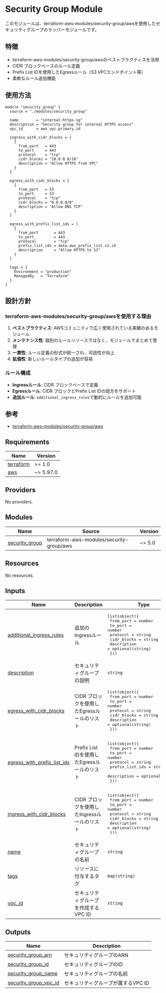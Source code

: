 # Security Group Module

このモジュールは、terraform-aws-modules/security-group/awsを使用したセキュリティグループのラッパーモジュールです。

## 特徴

- terraform-aws-modules/security-group/awsのベストプラクティスを活用
- CIDR ブロックベースのルール定義
- Prefix List IDを使用したEgressルール（S3 VPCエンドポイント等）
- 柔軟なルール追加機能

## 使用方法

```hcl
module "security_group" {
  source = "./modules/security_group"

  name        = "internal-https-sg"
  description = "Security group for internal HTTPS access"
  vpc_id      = aws_vpc.primary.id

  ingress_with_cidr_blocks = [
    {
      from_port   = 443
      to_port     = 443
      protocol    = "tcp"
      cidr_blocks = "10.0.0.0/16"
      description = "Allow HTTPS from VPC"
    }
  ]

  egress_with_cidr_blocks = [
    {
      from_port   = 53
      to_port     = 53
      protocol    = "tcp"
      cidr_blocks = "0.0.0.0/0"
      description = "Allow DNS TCP"
    }
  ]

  egress_with_prefix_list_ids = [
    {
      from_port       = 443
      to_port         = 443
      protocol        = "tcp"
      prefix_list_ids = data.aws_prefix_list.s3.id
      description     = "Allow HTTPS to S3"
    }
  ]

  tags = {
    Environment = "production"
    ManagedBy   = "Terraform"
  }
}
```

## 設計方針

### terraform-aws-modules/security-group/awsを使用する理由

1. **ベストプラクティス**: AWSコミュニティで広く使用されている実績のあるモジュール
2. **メンテナンス性**: 個別のルールリソースではなく、モジュールでまとめて管理
3. **一貫性**: ルール定義の形式が統一され、可読性が向上
4. **拡張性**: 新しいルールタイプの追加が容易

### ルール構成

- **Ingressルール**: CIDR ブロックベースで定義
- **Egressルール**: CIDR ブロックとPrefix List IDの両方をサポート
- **追加ルール**: `additional_ingress_rules`で動的にルールを追加可能

## 参考

- [terraform-aws-modules/security-group/aws](https://registry.terraform.io/modules/terraform-aws-modules/security-group/aws/latest)
<!-- BEGINNING OF PRE-COMMIT-TERRAFORM DOCS HOOK -->
## Requirements

| Name | Version |
|------|---------|
| <a name="requirement_terraform"></a> [terraform](#requirement\_terraform) | >= 1.0 |
| <a name="requirement_aws"></a> [aws](#requirement\_aws) | ~> 5.97.0 |

## Providers

No providers.

## Modules

| Name | Source | Version |
|------|--------|---------|
| <a name="module_security_group"></a> [security\_group](#module\_security\_group) | terraform-aws-modules/security-group/aws | ~> 5.0 |

## Resources

No resources.

## Inputs

| Name | Description | Type | Default | Required |
|------|-------------|------|---------|:--------:|
| <a name="input_additional_ingress_rules"></a> [additional\_ingress\_rules](#input\_additional\_ingress\_rules) | 追加のIngressルール | <pre>list(object({<br/>    from_port   = number<br/>    to_port     = number<br/>    protocol    = string<br/>    cidr_blocks = string<br/>    description = optional(string)<br/>  }))</pre> | `[]` | no |
| <a name="input_description"></a> [description](#input\_description) | セキュリティグループの説明 | `string` | `"Managed by Terraform"` | no |
| <a name="input_egress_with_cidr_blocks"></a> [egress\_with\_cidr\_blocks](#input\_egress\_with\_cidr\_blocks) | CIDR ブロックを使用したEgressルールのリスト | <pre>list(object({<br/>    from_port   = number<br/>    to_port     = number<br/>    protocol    = string<br/>    cidr_blocks = string<br/>    description = optional(string)<br/>  }))</pre> | `[]` | no |
| <a name="input_egress_with_prefix_list_ids"></a> [egress\_with\_prefix\_list\_ids](#input\_egress\_with\_prefix\_list\_ids) | Prefix List IDを使用したEgressルールのリスト | <pre>list(object({<br/>    from_port       = number<br/>    to_port         = number<br/>    protocol        = string<br/>    prefix_list_ids = string<br/>    description     = optional(string)<br/>  }))</pre> | `[]` | no |
| <a name="input_ingress_with_cidr_blocks"></a> [ingress\_with\_cidr\_blocks](#input\_ingress\_with\_cidr\_blocks) | CIDR ブロックを使用したIngressルールのリスト | <pre>list(object({<br/>    from_port   = number<br/>    to_port     = number<br/>    protocol    = string<br/>    cidr_blocks = string<br/>    description = optional(string)<br/>  }))</pre> | `[]` | no |
| <a name="input_name"></a> [name](#input\_name) | セキュリティグループの名前 | `string` | n/a | yes |
| <a name="input_tags"></a> [tags](#input\_tags) | リソースに付与するタグ | `map(string)` | `{}` | no |
| <a name="input_vpc_id"></a> [vpc\_id](#input\_vpc\_id) | セキュリティグループを作成するVPC ID | `string` | n/a | yes |

## Outputs

| Name | Description |
|------|-------------|
| <a name="output_security_group_arn"></a> [security\_group\_arn](#output\_security\_group\_arn) | セキュリティグループのARN |
| <a name="output_security_group_id"></a> [security\_group\_id](#output\_security\_group\_id) | セキュリティグループのID |
| <a name="output_security_group_name"></a> [security\_group\_name](#output\_security\_group\_name) | セキュリティグループの名前 |
| <a name="output_security_group_vpc_id"></a> [security\_group\_vpc\_id](#output\_security\_group\_vpc\_id) | セキュリティグループが属するVPC ID |
<!-- END OF PRE-COMMIT-TERRAFORM DOCS HOOK -->
